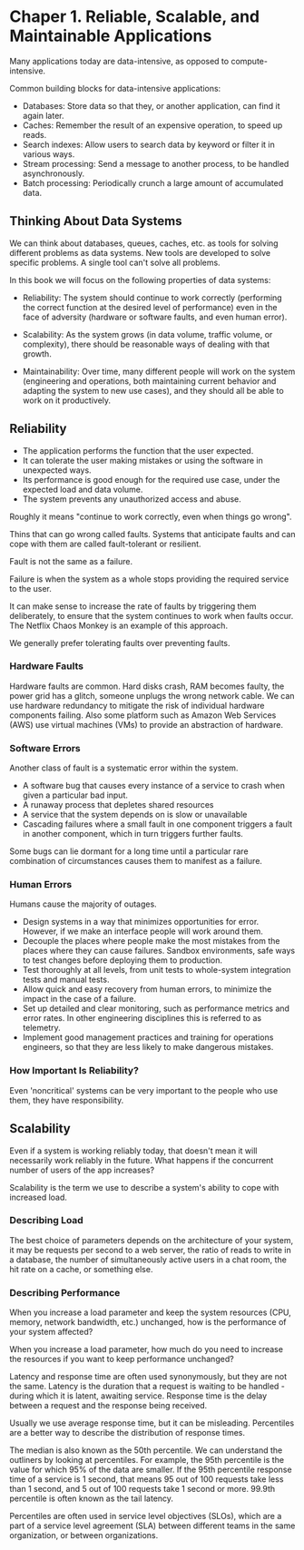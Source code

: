# Chaper 1. Reliable, Scalable, and Maintainable Applications

Many applications today are data-intensive, as opposed to compute-intensive.

Common building blocks for data-intensive applications:

- Databases: Store data so that they, or another application, can find it again later.
- Caches: Remember the result of an expensive operation, to speed up reads.
- Search indexes: Allow users to search data by keyword or filter it in various ways.
- Stream processing: Send a message to another process, to be handled asynchronously.
- Batch processing: Periodically crunch a large amount of accumulated data.

## Thinking About Data Systems

We can think about databases, queues, caches, etc. as tools for solving different problems as data systems. New tools are developed to solve specific problems. A single tool can't solve all problems.

In this book we will focus on the following properties of data systems:

- Reliability: The system should continue to work correctly (performing the correct function at the desired level of performance) even in the face of adversity (hardware or software faults, and even human error).

- Scalability: As the system grows (in data volume, traffic volume, or complexity), there should be reasonable ways of dealing with that growth.

- Maintainability: Over time, many different people will work on the system (engineering and operations, both maintaining current behavior and adapting the system to new use cases), and they should all be able to work on it productively.

## Reliability

- The application performs the function that the user expected.
- It can tolerate the user making mistakes or using the software in unexpected ways.
- Its performance is good enough for the required use case, under the expected load and data volume.
- The system prevents any unauthorized access and abuse.

Roughly it means "continue to work correctly, even when things go wrong".

Thins that can go wrong called faults. Systems that anticipate faults and can cope with them are called fault-tolerant or resilient.

Fault is not the same as a failure.

Failure is when the system as a whole stops providing the required service to the user.

It can make sense to increase the rate of faults by triggering them deliberately, to ensure that the system continues to work when faults occur. The Netflix Chaos Monkey is an example of this approach.

We generally prefer tolerating faults over preventing faults.

### Hardware Faults

Hardware faults are common. Hard disks crash, RAM becomes faulty, the power grid has a glitch, someone unplugs the wrong network cable. We can use hardware redundancy to mitigate the risk of individual hardware components failing. Also some platform such as Amazon Web Services (AWS) use virtual machines (VMs) to provide an abstraction of hardware.

### Software Errors

Another class of fault is a systematic error within the system.

- A software bug that causes every instance of a service to crash when given a particular bad input.
- A runaway process that depletes shared resources
- A service that the system depends on is slow or unavailable
- Cascading failures where a small fault in one component triggers a fault in another component, which in turn triggers further faults.

Some bugs can lie dormant for a long time until a particular rare combination of circumstances causes them to manifest as a failure.

### Human Errors

Humans cause the majority of outages.

- Design systems in a way that minimizes opportunities for error. However, if we make an interface people will work around them.
- Decouple the places where people make the most mistakes from the places where they can cause failures. Sandbox environments, safe ways to test changes before deploying them to production.
- Test thoroughly at all levels, from unit tests to whole-system integration tests and manual tests.
- Allow quick and easy recovery from human errors, to minimize the impact in the case of a failure.
- Set up detailed and clear monitoring, such as performance metrics and error rates. In other engineering disciplines this is referred to as telemetry.
- Implement good management practices and training for operations engineers, so that they are less likely to make dangerous mistakes.

### How Important Is Reliability?

Even 'noncritical' systems can be very important to the people who use them, they have responsibility.

## Scalability

Even if a system is working reliably today, that doesn't mean it will necessarily work reliably in the future. What happens if the concurrent number of users of the app increases?

Scalability is the term we use to describe a system's ability to cope with increased load.

### Describing Load

The best choice of parameters depends on the architecture of your system, it may be requests per second to a web server, the ratio of reads to write in a database, the number of simultaneously active users in a chat room, the hit rate on a cache, or something else.

### Describing Performance

When you increase a load parameter and keep the system resources (CPU, memory, network bandwidth, etc.) unchanged, how is the performance of your system affected?

When you increase a load parameter, how much do you need to increase the resources if you want to keep performance unchanged?

Latency and response time are often used synonymously, but they are not the same. Latency is the duration that a request is waiting to be handled - during which it is latent, awaiting service. Response time is the delay between a request and the response being received.

Usually we use average response time, but it can be misleading. Percentiles are a better way to describe the distribution of response times.

The median is also known as the 50th percentile. We can understand the outliners by looking at percentiles. For example, the 95th percentile is the value for which 95% of the data are smaller. If the 95th percentile response time of a service is 1 second, that means 95 out of 100 requests take less than 1 second, and 5 out of 100 requests take 1 second or more. 99.9th percentile is often known as the tail latency.

Percentiles are often used in service level objectives (SLOs), which are a part of a service level agreement (SLA) between different teams in the same organization, or between organizations.

